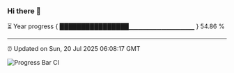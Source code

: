 ### Hi there 👋

⏳ Year progress { ████████████████▁▁▁▁▁▁▁▁▁▁▁▁▁▁ } 54.86 %

---

⏰ Updated on Sun, 20 Jul 2025 06:08:17 GMT

![Progress Bar CI](https://github.com/liununu/liununu/workflows/Progress%20Bar%20CI/badge.svg)
